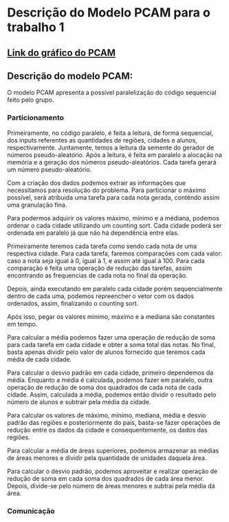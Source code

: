 # Descrição do Modelo PCAM para o trabalho 1

## [Link do gráfico do PCAM](https://docs.google.com/drawings/d/1CTyMyujnLBi05YhzYRaRM5ZwzRn30DW8Jpl-RURD1IM/edit?usp=sharing)

## Descrição do modelo PCAM:

O modelo PCAM apresenta a possível paralelização do código sequencial feito pelo grupo. 

### Particionamento

Primeiramente, no código paralelo, é feita a leitura, de forma sequencial, dos inputs referentes as quantidades de regiões, cidades e alunos, respectivamente. Juntamente, temos a leitura da semente do gerador de números pseudo-aleatório. Após a leitura, é feita em paralelo a alocação na memória e a geração dos números pseudo-aleatórios. Cada tarefa gerará um número pseudo-aleatório.

Com a criação dos dados podemos extrair as informações que necessitamos para resolução do problema. Para particionar o máximo possível, será atribuida uma tarefa para cada nota gerada, conténdo assim uma granulação fina. 

Para podermos adquirir os valores máximo, mínimo e a médiana, podemos ordenar o cada cidade utilizando um counting sort. Cada cidade poderá ser ordenada em paralelo já que não há dependência entre elas. 

Primeiramente teremos cada tarefa como sendo cada nota de uma respectiva cidade. Para cada tarefa, faremos comparações com cada valor: caso a nota seja igual à 0, igual à 1, e assim até igual à 100. Para cada comparação é feita uma operação de redução das tarefas, assim encontrando as frequencias de cada nota no final da operação.

Depois, ainda executando em paralelo cada cidade porém sequencialmente dentro de cada uma, podemos repreencher o vetor com os dados ordenados, assim, finalizando o counting sort.

Após isso, pegar os valores mínimo, máximo e a mediana são constantes em tempo. 

Para calcular a média podemos fazer uma operação de redução de soma para cada tarefa em cada cidade e obter a soma total das notas. No final, basta apenas dividir pelo valor de alunos fornecido que teremos cada média de cada cidade. 

Para calcular o desvio padrão em cada cidade, primeiro dependemos da média. Enquanto a média é calculada, podemos fazer em paralelo, outra operação de redução de soma dos quadrados de cada nota de cada cidade. Assim, calculada a média, podemos então dividir o resultado pelo número de alunos e subtrair pela média da cidade.

Para calcular os valores de máximo, mínimo, mediana, média e desvio padrão das regiões e posteriormente do país, basta-se fazer operações de redução entre os dados da cidade e consequentemente, os dados das regiões.

Para calcular a média de áreas superiores, podemos armazenar as médias de áreas menores e dividir pela quantidade de unidades daquela área. 

Para calcular o desvio padrão, podemos aproveitar e realizar operação de redução de soma em cada soma dos quadrados de cada área menor. Depois, divide-se pelo número de áreas menores e subtrai pela média dá área.

### Comunicação
